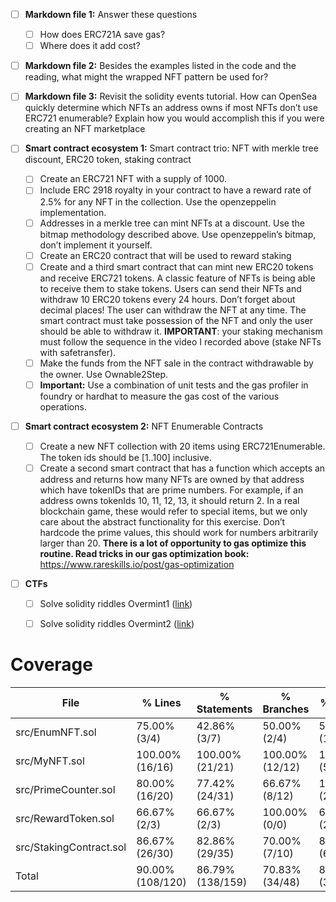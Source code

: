 - [ ]  **Markdown file 1:** Answer these questions
    - [ ]  How does ERC721A save gas?
    - [ ]  Where does it add cost?
- [ ]  **Markdown file 2:** Besides the examples listed in the code and the reading, what might the wrapped NFT pattern be used for?
- [ ]  **Markdown file 3:** Revisit the solidity events tutorial. How can OpenSea quickly determine which NFTs an address owns if most NFTs don’t use ERC721 enumerable? Explain how you would accomplish this if you were creating an NFT marketplace

- [ ]  **Smart contract ecosystem 1:** Smart contract trio: NFT with merkle tree discount, ERC20 token, staking contract
    - [ ]  Create an ERC721 NFT with a supply of 1000.
    - [ ]  Include ERC 2918 royalty in your contract to have a reward rate of 2.5% for any NFT in the collection. Use the openzeppelin implementation.
    - [ ]  Addresses in a merkle tree can mint NFTs at a discount. Use the bitmap methodology described above. Use openzeppelin’s bitmap, don’t implement it yourself.
    - [ ]  Create an ERC20 contract that will be used to reward staking
    - [ ]  Create and a third smart contract that can mint new ERC20 tokens and receive ERC721 tokens. A classic feature of NFTs is being able to receive them to stake tokens. Users can send their NFTs and withdraw 10 ERC20 tokens every 24 hours. Don’t forget about decimal places! The user can withdraw the NFT at any time. The smart contract must take possession of the NFT and only the user should be able to withdraw it. **IMPORTANT**: your staking mechanism must follow the sequence in the video I recorded above (stake NFTs with safetransfer).
    - [ ]  Make the funds from the NFT sale in the contract withdrawable by the owner. Use Ownable2Step.
    - [ ]  **Important:** Use a combination of unit tests and the gas profiler in foundry or hardhat to measure the gas cost of the various operations.
- [ ]  **Smart contract ecosystem 2:** NFT Enumerable Contracts
    - [ ]  Create a new NFT collection with 20 items using ERC721Enumerable. The token ids should be [1..100] inclusive.
    - [ ]  Create a second smart contract that has a function which accepts an address and returns how many NFTs are owned by that address which have tokenIDs that are prime numbers. For example, if an address owns tokenIds 10, 11, 12, 13, it should return 2. In a real blockchain game, these would refer to special items, but we only care about the abstract functionality for this exercise. Don’t hardcode the prime values, this should work for numbers arbitrarily larger than 20. ****************************************************************************************************There is a lot of opportunity to gas optimize this routine. Read tricks in our gas optimization book:**************************************************************************************************** https://www.rareskills.io/post/gas-optimization
- [ ]  **CTFs**
    - [ ]  Solve solidity riddles Overmint1 ([link](https://github.com/RareSkills/solidity-riddles))
    - [ ]  Solve solidity riddles Overmint2 ([link](https://github.com/RareSkills/solidity-riddles))


# Coverage
| File                                     | % Lines          | % Statements     | % Branches      | % Funcs        |
|------------------------------------------|------------------|------------------|-----------------|----------------|
| src/EnumNFT.sol                          | 75.00% (3/4)     | 42.86% (3/7)     | 50.00% (2/4)    | 50.00% (1/2)   |
| src/MyNFT.sol                            | 100.00% (16/16)  | 100.00% (21/21)  | 100.00% (12/12) | 100.00% (5/5)  |
| src/PrimeCounter.sol                     | 80.00% (16/20)   | 77.42% (24/31)   | 66.67% (8/12)   | 100.00% (2/2)  |
| src/RewardToken.sol                      | 66.67% (2/3)     | 66.67% (2/3)     | 100.00% (0/0)   | 66.67% (2/3)   |
| src/StakingContract.sol                  | 86.67% (26/30)   | 82.86% (29/35)   | 70.00% (7/10)   | 85.71% (6/7)   |
| Total                                    | 90.00% (108/120) | 86.79% (138/159) | 70.83% (34/48)  | 85.71% (30/35) |